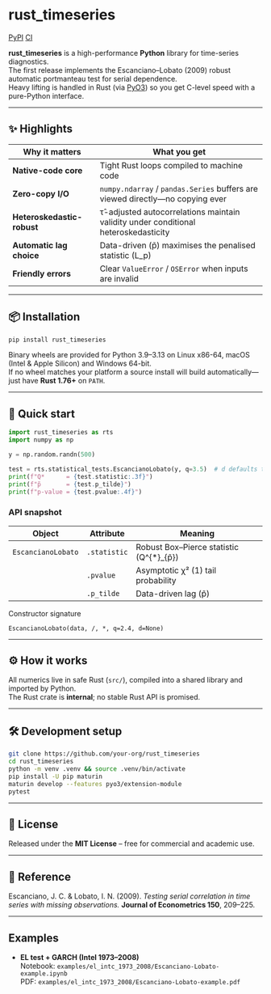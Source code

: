 # rust_timeseries

[PyPI](https://img.shields.io/pypi/v/rust_timeseries)
[CI](https://github.com/your-org/rust_timeseries/actions/workflows/ci.yml/badge.svg)

**rust_timeseries** is a high-performance **Python** library for time-series diagnostics.  
The first release implements the Escanciano–Lobato (2009) robust automatic portmanteau test for serial dependence.  
Heavy lifting is handled in Rust (via [PyO3]) so you get C-level speed with a pure-Python interface.

---

## ✨ Highlights

| Why it matters           | What you get                                                                    |
|--------------------------|---------------------------------------------------------------------------------|
| **Native-code core**     | Tight Rust loops compiled to machine code                                       |
| **Zero-copy I/O**        | `numpy.ndarray` / `pandas.Series` buffers are viewed directly—no copying ever   |
| **Heteroskedastic-robust** | τ̂-adjusted autocorrelations maintain validity under conditional heteroskedasticity |
| **Automatic lag choice** | Data-driven \(p̃\) maximises the penalised statistic \(L_p\)                    |
| **Friendly errors**      | Clear `ValueError` / `OSError` when inputs are invalid                          |

---

## 📦 Installation

```bash
pip install rust_timeseries
```

Binary wheels are provided for Python 3.9–3.13 on Linux x86-64, macOS (Intel & Apple Silicon) and Windows 64-bit.  
If no wheel matches your platform a source install will build automatically—just have **Rust 1.76+** on `PATH`.

---

## 🚀 Quick start

```python
import rust_timeseries as rts
import numpy as np

y = np.random.randn(500)

test = rts.statistical_tests.EscancianoLobato(y, q=3.5)  # d defaults to ⌊n**0.2⌋
print(f"Q*      = {test.statistic:.3f}")
print(f"p̃       = {test.p_tilde}")
print(f"p-value = {test.pvalue:.4f}")
```

### API snapshot

| Object               | Attribute     | Meaning                                       |
|----------------------|---------------|-----------------------------------------------|
| `EscancianoLobato`   | `.statistic`  | Robust Box–Pierce statistic \(Q^{*}_{p̃}\)    |
|                      | `.pvalue`     | Asymptotic χ² (1) tail probability            |
|                      | `.p_tilde`    | Data-driven lag \(p̃\)                         |

Constructor signature

```
EscancianoLobato(data, /, *, q=2.4, d=None)
```

---

## ⚙️ How it works

All numerics live in safe Rust (`src/`), compiled into a shared library and imported by Python.  
The Rust crate is **internal**; no stable Rust API is promised.

---

## 🛠 Development setup

```bash
git clone https://github.com/your-org/rust_timeseries
cd rust_timeseries
python -m venv .venv && source .venv/bin/activate
pip install -U pip maturin
maturin develop --features pyo3/extension-module
pytest
```

---

## 📜 License

Released under the **MIT License** – free for commercial and academic use.

---

## 📖 Reference

Escanciano, J. C. & Lobato, I. N. (2009). *Testing serial correlation in time series with missing observations.* **Journal of Econometrics 150**, 209–225.

[PyO3]: https://pyo3.rs

---

## Examples
- **EL test + GARCH (Intel 1973–2008)**  
  Notebook: `examples/el_intc_1973_2008/Escanciano-Lobato-example.ipynb`  
  PDF: `examples/el_intc_1973_2008/Escanciano-Lobato-example.pdf`